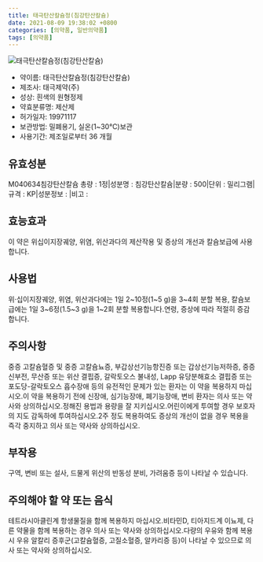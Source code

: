 ```yaml
---
title: 태극탄산칼슘정(침강탄산칼슘)
date: 2021-08-09 19:38:02 +0800
categories: [의약품, 일반의약품]
tags: [의약품]
---
```

![태극탄산칼슘정(침강탄산칼슘)](https://nedrug.mfds.go.kr/pbp/cmn/itemImageDownload/1NBWZ9IclPo)

- 약이름: 태극탄산칼슘정(침강탄산칼슘)
- 제조사: 태극제약(주)
- 성상: 흰색의 원형정제
- 약효분류명: 제산제
- 허가일자: 19971117
- 보관방법: 밀폐용기, 실온(1~30℃)보관
- 사용기간: 제조일로부터 36 개월
## 유효성분
M040634침강탄산칼슘
총량 : 1정|성분명 : 침강탄산칼슘|분량 : 500|단위 : 밀리그램|규격 : KP|성분정보 : |비고 :
## 효능효과
이 약은 위십이지장궤양, 위염, 위산과다의 제산작용 및 증상의 개선과 칼슘보급에 사용합니다.
## 사용법
위·십이지장궤양, 위염, 위산과다에는 1일 2~10정(1~5 g)을 3~4회 분할 복용, 칼슘보급에는 1일 3~6정(1.5~3 g)을 1~2회 분할 복용합니다.연령, 증상에 따라 적절히 증감합니다.
## 주의사항
중증 고칼슘혈증 및 중증 고칼슘뇨증, 부갑상선기능항진증 또는 갑상선기능저하증, 중증 신부전, 무산증 또는 위산 결핍증, 갈락토오스 불내성, Lapp 유당분해효소 결핍증 또는 포도당-갈락토오스 흡수장애 등의 유전적인 문제가 있는 환자는 이 약을 복용하지 마십시오.이 약을 복용하기 전에 신장애, 심기능장애, 폐기능장애, 변비 환자는 의사 또는 약사와 상의하십시오.정해진 용법과 용량을 잘 지키십시오.어린이에게 투여할 경우 보호자의 지도 감독하에 투여하십시오.2주 정도 복용하여도 증상의 개선이 없을 경우 복용을 즉각 중지하고 의사 또는 약사와 상의하십시오.
## 부작용
구역, 변비 또는 설사, 드물게 위산의 반동성 분비, 가려움증 등이 나타날 수 있습니다.
## 주의해야 할 약 또는 음식
테트라시아클린계 항생물질을 함께 복용하지 마십시오.비타민D, 티아지드계 이뇨제, 다른 약물을 함께 복용하는 경우 의사 또는 약사와 상의하십시오.다량의 우유와 함께 복용 시 우유 알칼리 증후군(고칼슘혈증, 고질소혈증, 알카리증 등)이 나타날 수 있으므로 의사 또는 약사와 상의하십시오.
